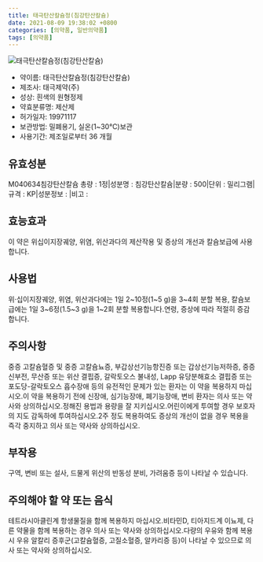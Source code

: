 ```yaml
---
title: 태극탄산칼슘정(침강탄산칼슘)
date: 2021-08-09 19:38:02 +0800
categories: [의약품, 일반의약품]
tags: [의약품]
---
```

![태극탄산칼슘정(침강탄산칼슘)](https://nedrug.mfds.go.kr/pbp/cmn/itemImageDownload/1NBWZ9IclPo)

- 약이름: 태극탄산칼슘정(침강탄산칼슘)
- 제조사: 태극제약(주)
- 성상: 흰색의 원형정제
- 약효분류명: 제산제
- 허가일자: 19971117
- 보관방법: 밀폐용기, 실온(1~30℃)보관
- 사용기간: 제조일로부터 36 개월
## 유효성분
M040634침강탄산칼슘
총량 : 1정|성분명 : 침강탄산칼슘|분량 : 500|단위 : 밀리그램|규격 : KP|성분정보 : |비고 :
## 효능효과
이 약은 위십이지장궤양, 위염, 위산과다의 제산작용 및 증상의 개선과 칼슘보급에 사용합니다.
## 사용법
위·십이지장궤양, 위염, 위산과다에는 1일 2~10정(1~5 g)을 3~4회 분할 복용, 칼슘보급에는 1일 3~6정(1.5~3 g)을 1~2회 분할 복용합니다.연령, 증상에 따라 적절히 증감합니다.
## 주의사항
중증 고칼슘혈증 및 중증 고칼슘뇨증, 부갑상선기능항진증 또는 갑상선기능저하증, 중증 신부전, 무산증 또는 위산 결핍증, 갈락토오스 불내성, Lapp 유당분해효소 결핍증 또는 포도당-갈락토오스 흡수장애 등의 유전적인 문제가 있는 환자는 이 약을 복용하지 마십시오.이 약을 복용하기 전에 신장애, 심기능장애, 폐기능장애, 변비 환자는 의사 또는 약사와 상의하십시오.정해진 용법과 용량을 잘 지키십시오.어린이에게 투여할 경우 보호자의 지도 감독하에 투여하십시오.2주 정도 복용하여도 증상의 개선이 없을 경우 복용을 즉각 중지하고 의사 또는 약사와 상의하십시오.
## 부작용
구역, 변비 또는 설사, 드물게 위산의 반동성 분비, 가려움증 등이 나타날 수 있습니다.
## 주의해야 할 약 또는 음식
테트라시아클린계 항생물질을 함께 복용하지 마십시오.비타민D, 티아지드계 이뇨제, 다른 약물을 함께 복용하는 경우 의사 또는 약사와 상의하십시오.다량의 우유와 함께 복용 시 우유 알칼리 증후군(고칼슘혈증, 고질소혈증, 알카리증 등)이 나타날 수 있으므로 의사 또는 약사와 상의하십시오.
